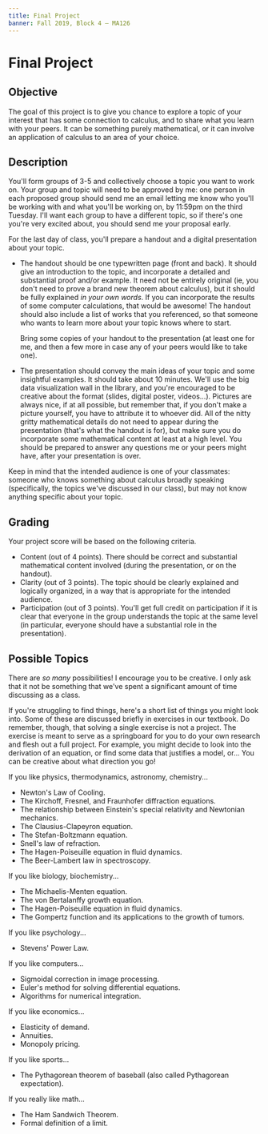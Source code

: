 ```yaml
---
title: Final Project
banner: Fall 2019, Block 4 — MA126
---
```


# Final Project

## Objective

The goal of this project is to give you chance to explore a topic of your interest that has some connection to calculus, and to share what you learn with your peers. It can be something purely mathematical, or it can involve an application of calculus to an area of your choice.

## Description

You'll form groups of 3-5 and collectively choose a topic you want to work on. Your group and topic will need to be approved by me: one person in each proposed group should send me an email letting me know who you'll be working with and what you'll be working on, by 11:59pm on the third Tuesday. I'll want each group to have a different topic, so if there's one you're very excited about, you should send me your proposal early. 

For the last day of class, you'll prepare a handout and a digital presentation about your topic.

* The handout should be one typewritten page (front and back). It should give an introduction to the topic, and incorporate a detailed and substantial proof and/or example. It need not be entirely original (ie, you don't need to prove a brand new theorem about calculus), but it should be fully explained *in your own words*. If you can incorporate the results of some computer calculations, that would be awesome! The handout should also include a list of works that you referenced, so that someone who wants to learn more about your topic knows where to start.

    Bring some copies of your handout to the presentation (at least one for me, and then a few more in case any of your peers would like to take one).

* The presentation should convey the main ideas of your topic and some insightful examples. It should take about 10 minutes. We'll use the big data visualization wall in the library, and you're encouraged to be creative about the format (slides, digital poster, videos...). Pictures are always nice, if at all possible, but remember that, if you don't make a picture yourself, you have to attribute it to whoever did. All of the nitty gritty mathematical details do not need to appear during the presentation (that's what the handout is for), but make sure you do incorporate some mathematical content at least at a high level. You should be prepared to answer any questions me or your peers might have, after your presentation is over.

Keep in mind that the intended audience is one of your classmates: someone who knows something about calculus broadly speaking (specifically, the topics we've discussed in our class), but may not know anything specific about your topic.

## Grading

Your project score will be based on the following criteria.

* Content (out of 4 points). There should be correct and substantial mathematical content involved (during the presentation, or on the handout).
* Clarity (out of 3 points). The topic should be clearly explained and logically organized, in a way that is appropriate for the intended audience.
* Participation (out of 3 points). You'll get full credit on participation if it is clear that everyone in the group understands the topic at the same level (in particular, everyone should have a substantial role in the presentation).

## Possible Topics

There are *so many* possibilities! I encourage you to be creative. I only ask that it not be something that we've spent a significant amount of time discussing as a class.

If you're struggling to find things, here's a short list of things you might look into. Some of these are discussed briefly in exercises in our textbook. Do remember, though, that solving a single exercise is not a project. The exercise is meant to serve as a springboard for you to do your own research and flesh out a full project. For example, you might decide to look into the derivation of an equation, or find some data that justifies a model, or... You can be creative about what direction you go!

If you like physics, thermodynamics, astronomy, chemistry...

* Newton's Law of Cooling.
* The Kirchoff, Fresnel, and Fraunhofer diffraction equations.
* The relationship between Einstein's special relativity and Newtonian mechanics.
* The Clausius-Clapeyron equation.
* The Stefan-Boltzmann equation.
* Snell's law of refraction.
* The Hagen-Poiseuille equation in fluid dynamics.
* The Beer-Lambert law in spectroscopy.

If you like biology, biochemistry...

* The Michaelis-Menten equation.
* The von Bertalanffy growth equation.
* The Hagen-Poiseuille equation in fluid dynamics.
* The Gompertz function and its applications to the growth of tumors.

If you like psychology...

* Stevens' Power Law.

If you like computers...

* Sigmoidal correction in image processing.
* Euler's method for solving differential equations.
* Algorithms for numerical integration.

If you like economics...

* Elasticity of demand.
* Annuities.
* Monopoly pricing.

If you like sports...

* The Pythagorean theorem of baseball (also called Pythagorean expectation).

If you really like math...

* The Ham Sandwich Theorem.
* Formal definition of a limit.
